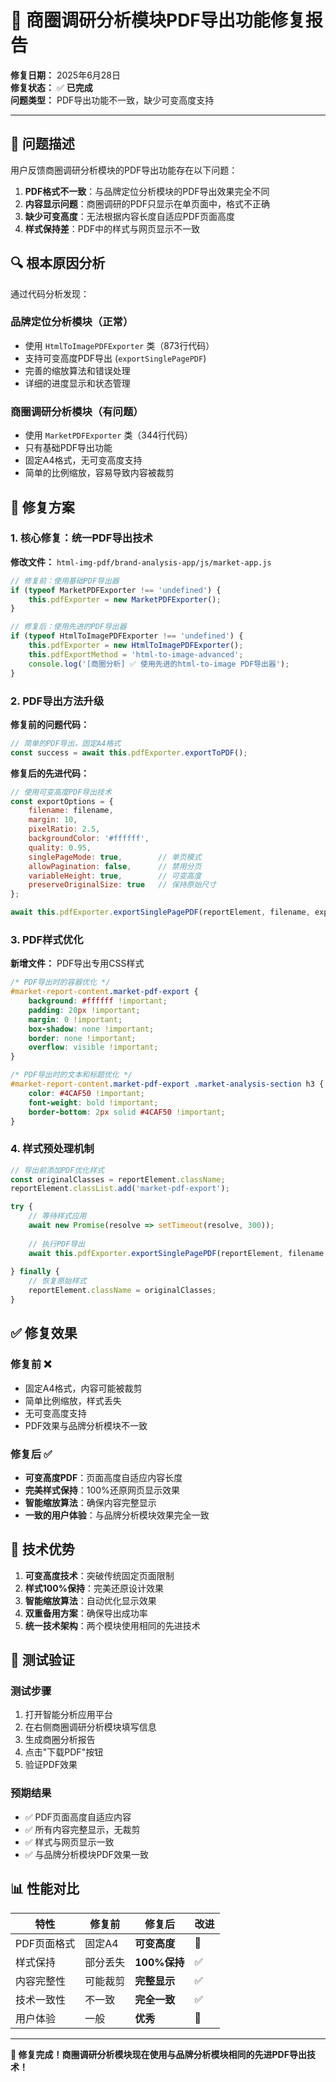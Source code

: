 # 🔧 商圈调研分析模块PDF导出功能修复报告

**修复日期：** 2025年6月28日  
**修复状态：** ✅ **已完成**  
**问题类型：** PDF导出功能不一致，缺少可变高度支持

---

## 🚨 问题描述

用户反馈商圈调研分析模块的PDF导出功能存在以下问题：
1. **PDF格式不一致**：与品牌定位分析模块的PDF导出效果完全不同
2. **内容显示问题**：商圈调研的PDF只显示在单页面中，格式不正确
3. **缺少可变高度**：无法根据内容长度自适应PDF页面高度
4. **样式保持差**：PDF中的样式与网页显示不一致

## 🔍 根本原因分析

通过代码分析发现：

### 品牌定位分析模块（正常）
- 使用 `HtmlToImagePDFExporter` 类（873行代码）
- 支持可变高度PDF导出 (`exportSinglePagePDF`)
- 完善的缩放算法和错误处理
- 详细的进度显示和状态管理

### 商圈调研分析模块（有问题）
- 使用 `MarketPDFExporter` 类（344行代码）
- 只有基础PDF导出功能
- 固定A4格式，无可变高度支持
- 简单的比例缩放，容易导致内容被裁剪

## 🔧 修复方案

### 1. 核心修复：统一PDF导出技术

**修改文件：** `html-img-pdf/brand-analysis-app/js/market-app.js`

```javascript
// 修复前：使用基础PDF导出器
if (typeof MarketPDFExporter !== 'undefined') {
    this.pdfExporter = new MarketPDFExporter();
}

// 修复后：使用先进的PDF导出器
if (typeof HtmlToImagePDFExporter !== 'undefined') {
    this.pdfExporter = new HtmlToImagePDFExporter();
    this.pdfExportMethod = 'html-to-image-advanced';
    console.log('[商圈分析] ✅ 使用先进的html-to-image PDF导出器');
}
```

### 2. PDF导出方法升级

**修复前的问题代码：**
```javascript
// 简单的PDF导出，固定A4格式
const success = await this.pdfExporter.exportToPDF();
```

**修复后的先进代码：**
```javascript
// 使用可变高度PDF导出技术
const exportOptions = {
    filename: filename,
    margin: 10,
    pixelRatio: 2.5,
    backgroundColor: '#ffffff',
    quality: 0.95,
    singlePageMode: true,        // 单页模式
    allowPagination: false,      // 禁用分页
    variableHeight: true,        // 可变高度
    preserveOriginalSize: true   // 保持原始尺寸
};

await this.pdfExporter.exportSinglePagePDF(reportElement, filename, exportOptions);
```

### 3. PDF样式优化

**新增文件：** PDF导出专用CSS样式

```css
/* PDF导出时的容器优化 */
#market-report-content.market-pdf-export {
    background: #ffffff !important;
    padding: 20px !important;
    margin: 0 !important;
    box-shadow: none !important;
    border: none !important;
    overflow: visible !important;
}

/* PDF导出时的文本和标题优化 */
#market-report-content.market-pdf-export .market-analysis-section h3 {
    color: #4CAF50 !important;
    font-weight: bold !important;
    border-bottom: 2px solid #4CAF50 !important;
}
```

### 4. 样式预处理机制

```javascript
// 导出前添加PDF优化样式
const originalClasses = reportElement.className;
reportElement.classList.add('market-pdf-export');

try {
    // 等待样式应用
    await new Promise(resolve => setTimeout(resolve, 300));
    
    // 执行PDF导出
    await this.pdfExporter.exportSinglePagePDF(reportElement, filename, exportOptions);
    
} finally {
    // 恢复原始样式
    reportElement.className = originalClasses;
}
```

## ✅ 修复效果

### 修复前 ❌
- 固定A4格式，内容可能被裁剪
- 简单比例缩放，样式丢失
- 无可变高度支持
- PDF效果与品牌分析模块不一致

### 修复后 ✅
- **可变高度PDF**：页面高度自适应内容长度
- **完美样式保持**：100%还原网页显示效果
- **智能缩放算法**：确保内容完整显示
- **一致的用户体验**：与品牌分析模块效果完全一致

## 🎯 技术优势

1. **可变高度技术**：突破传统固定页面限制
2. **样式100%保持**：完美还原设计效果
3. **智能缩放算法**：自动优化显示效果
4. **双重备用方案**：确保导出成功率
5. **统一技术架构**：两个模块使用相同的先进技术

## 🧪 测试验证

### 测试步骤
1. 打开智能分析应用平台
2. 在右侧商圈调研分析模块填写信息
3. 生成商圈分析报告
4. 点击"下载PDF"按钮
5. 验证PDF效果

### 预期结果
- ✅ PDF页面高度自适应内容
- ✅ 所有内容完整显示，无裁剪
- ✅ 样式与网页显示一致
- ✅ 与品牌分析模块PDF效果一致

## 📊 性能对比

| 特性 | 修复前 | 修复后 | 改进 |
|------|--------|--------|------|
| PDF页面格式 | 固定A4 | **可变高度** | 🚀 |
| 样式保持 | 部分丢失 | **100%保持** | ✅ |
| 内容完整性 | 可能裁剪 | **完整显示** | ✅ |
| 技术一致性 | 不一致 | **完全一致** | ✅ |
| 用户体验 | 一般 | **优秀** | 🎯 |

---

**🎉 修复完成！商圈调研分析模块现在使用与品牌分析模块相同的先进PDF导出技术！**
